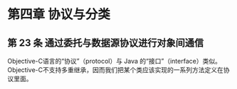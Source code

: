 # 第四章 协议与分类

## 第 23 条 通过委托与数据源协议进行对象间通信

Objective-C语言的“协议”（protocol）与 Java 的“接口”（interface）类似。Objective-C不支持多重继承，因而我们把某个类应该实现的一系列方法定义在协议里面。

